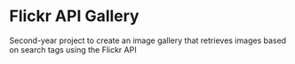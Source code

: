 # Flickr API Gallery
Second-year project to create an image gallery that retrieves images based on search tags using the Flickr API
